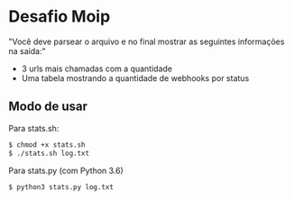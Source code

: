 # Desafio Moip
"Você deve parsear o arquivo e no final mostrar as seguintes informações na saída:"
- 3 urls mais chamadas com a quantidade
- Uma tabela mostrando a quantidade de webhooks por status

## Modo de usar
Para stats.sh:
```sh
$ chmod +x stats.sh
$ ./stats.sh log.txt
```

Para stats.py (com Python 3.6)
```sh
$ python3 stats.py log.txt
```
